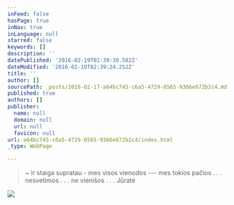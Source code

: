 ```yaml
---
inFeed: false
hasPage: true
inNav: true
inLanguage: null
starred: false
keywords: []
description: ''
datePublished: '2016-02-19T02:39:30.582Z'
dateModified: '2016-02-19T02:39:24.252Z'
title: ''
author: []
sourcePath: _posts/2016-02-17-a64bc745-c6a5-4729-8565-9366e672b2c4.md
published: true
authors: []
publisher:
  name: null
  domain: null
  url: null
  favicon: null
url: a64bc745-c6a5-4729-8565-9366e672b2c4/index.html
_type: WebPage

---
```

> ~ ir staiga supratau - mes visos vienodos --- mes tokios pačios . . . nesvetimos . . . ne vienišos . . . Jūratė

![](https://s3-us-west-2.amazonaws.com/the-grid-img/p/ac3efe05662da4e359019afc33d9b1b8de0889aa.jpg)